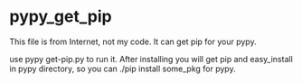# pypy_get_pip

This file is from Internet, not my code.
It can get pip for your pypy.

use pypy get-pip.py to run it. After installing you will get pip and easy_install in pypy directory, so you can ./pip install some_pkg for pypy.
